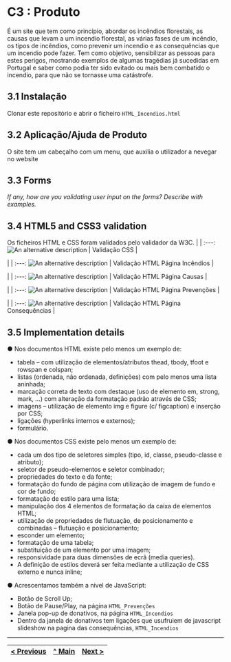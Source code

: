 # C3 : Produto

É um site que tem como princípio, abordar os incêndios florestais, as causas que levam a um incendio florestal, as várias fases de um incêndio, os tipos de incêndios, como prevenir um incendio e as consequências que um incendio pode fazer.
Tem como objetivo, sensibilizar as pessoas para estes perigos, mostrando exemplos de algumas tragédias já sucedidas em Portugal e saber como podia ter sido evitado ou mais bem combatido o incendio, para que não se tornasse uma catástrofe.


## 3.1 Instalação

Clonar este repositório e abrir o ficheiro `HTML_Incendios.html`

## 3.2 Aplicação/Ajuda de Produto

O site tem um cabeçalho com um menu, que auxilia o utilizador a nevegar no website

## 3.3 Forms

_If any, how are you validating user input on the forms?_
_Describe with examples._

## 3.4 HTML5 and CSS3 validation

Os ficheiros HTML e CSS foram validados pelo validador da W3C.
| |
:---:
![An alternative description](https://i.imgur.com/O1sMJOG.jpeg) |
Validação CSS |

| |
:---:
![An alternative description](https://i.imgur.com/9RlQzyX.jpeg) |
Validação HTML Página Incêndios |

| |
:---:
![An alternative description](https://i.imgur.com/NnPC2ql.jpeg) |
Validação HTML Página Causas |

| |
:---:
![An alternative description](https://i.imgur.com/XRdGPmX.jpeg) |
Validação HTML Página Prevenções |

| |
:---:
![An alternative description](https://i.imgur.com/TTWnZsN.jpeg) |
Validação HTML Página Consequências |

## 3.5 Implementation details

● Nos documentos HTML existe pelo menos um exemplo de:
* tabela – com utilização de elementos/atributos thead, tbody, tfoot e rowspan e colspan;
* listas (ordenada, não ordenada, definições) com pelo menos uma lista aninhada;
* marcação correta de texto com destaque (uso de elemento em, strong, mark, …) com
alteração da formatação padrão através de CSS;
* imagens – utilização de elemento img e figure (c/ figcaption) e inserção por CSS;
* ligações (hyperlinks internos e externos);
* formulário.

● Nos documentos CSS existe pelo menos um exemplo de:
* cada um dos tipo de seletores simples (tipo, id, classe, pseudo-classe e atributo);
* seletor de pseudo-elementos e seletor combinador;
* propriedades do texto e da fonte;
* formatação do fundo de página com utilização de imagem de fundo e cor de fundo;
* formatação de estilo para uma lista;
* manipulação dos 4 elementos de formatação da caixa de elementos HTML;
* utilização de propriedades de flutuação, de posicionamento e combinadas – flutuação e posicionamento;
* esconder um elemento;
* formatação de uma tabela;
* substituição de um elemento por uma imagem;
* responsividade para duas dimensões de ecrã (media queries).
* A definição de estilos deverá ser feita mediante a utilização de CSS externo e nunca
inline;

● Acrescentamos também a nivel de JavaScript:
* Botão de Scroll Up;
* Botão de Pause/Play, na página `HTML_Prevenções`
* Janela pop-up de donativos, na página `HTML_Incendios`
* Dentro da janela de donativos tem ligações que usufruiem de javascript slideshow na pagina das consequências, `HTML_Incendios`

---
[< Previous](c2.md) | [^ Main](https://github.com/Tecnologias-Web-ISMAI/TCM21-tw-g08) | [Next >](c4.md)
:--- | :---: | ---: 
